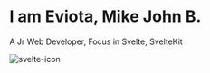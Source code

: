 <h1>I am Eviota, Mike John B.</h1>
<p>A Jr Web Developer, Focus in Svelte, SvelteKit</p>



<img src="https://www.svgrepo.com/show/354414/svelte.svg" alt="svelte-icon" class="" size="200px"/>


